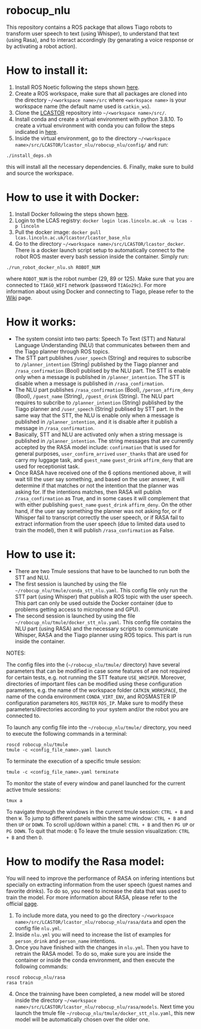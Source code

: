 # robocup_nlu
This repository contains a ROS package that allows Tiago robots to transform user speech to text (using Whisper), to understand that text (using Rasa), and to interact accordingly (by genarating a voice response or by activating a robot action).

# How to install it:
1. Install ROS Noetic following the steps shown [here](http://wiki.ros.org/noetic/Installation/Ubuntu). 
2. Create a ROS workspace, make sure that all packages are cloned into the directory `~/<workspace name>/src` where `<workspace name>` is your workspace name (the default name used is `catkin_ws`).
3. Clone the [LCASTOR](https://github.com/LCAS/LCASTOR.git) repository into `~/<workspace name>/src/`.
4. Install conda and create a virtual environment with python 3.8.10. To create a virtual environment with conda you can follow the steps indicated in [here](https://conda.io/projects/conda/en/latest/user-guide/tasks/manage-environments.html). 
5. Inside the virtual environment, go to the directory `~/<workspace name>/src/LCASTOR/lcastor_nlu/robocup_nlu/config/` and run:
```
./install_deps.sh
```
this will install all the necessary dependencies.
6. Finally, make sure to build and source the workspace.

# How to use it with Docker:

1. Install Docker following the steps shown [here](https://docs.docker.com/get-docker/).
2. Login to the LCAS registry: `docker login lcas.lincoln.ac.uk -u lcas -p lincoln`
3. Pull the docker image: `docker pull lcas.lincoln.ac.uk/lcastor/lcastor_base_nlu` 
4. Go to the directory `~/<workspace name>/src/LCASTOR/lcastor_docker`. There is a docker launch script setup to automatically connect to the robot ROS master every bash session inside the container. Simply run:
```
./run_robot_docker_nlu.sh ROBOT_NUM
```
where `ROBOT_NUM` is the robot number (29, 89 or 125). Make sure that you are connected to `TIAGO_WIFI` network (password `TIAGo29c`). For more information about using Docker and connecting to Tiago, please refer to the [Wiki](https://github.com/LCAS/LCASTOR/wiki/Connecting-to-TIAGo) page.

# How it works:

* The system consist into two parts: Speech To Text (STT) and Natural Language Understanding (NLU) that communicates between them and the Tiago planner through ROS topics.
* The STT part publishes `/user_speech` (String) and requires to subscribe to `/planner_intention` (String) published by the Tiago planner and `/rasa_confirmation` (Bool) publised by the NLU part. The STT is enable only when a message is published in `/planner_intention`. The STT is disable when a message is published in `/rasa_confirmation`.
* The NLU part publishes `/rasa_confirmation` (Bool), `/person_affirm_deny` (Bool), `/guest_name` (String), `/guest_drink` (String). The NLU part requires to subcribe to `/planner_intention` (String) published by the Tiago planner and `/user_speech` (String) publised by STT part. In the same way that the STT, the NLU is enable only when a message is published in `/planner_intention`, and it is disable after it publish a message in `/rasa_confirmation`.
* Basically, STT and NLU are activated only when a string message is published in `/planner_intention`. The string messages that are currently accepted by the RASA model include: `confirmation` that is used for general purposes, `user_confirm_arrived` `user_thanks` that are used for carry my luggage task, and `guest_name` `guest_drink` `affirm_deny` that are used for receptionist task.
* Once RASA have received one of the 6 options mentioned above, it will wait till the user say something, and based on the user answer, it will determine if that matches or not the intention that the planner was asking for. If the intentions matches, then RASA will publish `/rasa_confirmation` as True, and in some cases it will complement that with either  publishing `guest_name` `guest_drink` `affirm_deny`. On the other hand, if the user say something the planner was not asking for, or if Whisper fail to transcript correctly the user speech, or if RASA fail to extract information from the user speech (due to limited data used to train the model), then it will publish `/rasa_confirmation` as False.

# How to use it:

* There are two Tmule sessions that have to be launched to run both the STT and NLU.
* The first session is launched by using the file `~/robocup_nlu/tmule/conda_stt_nlu.yaml`. This config file only run the STT part (using Whisper) that publish a ROS topic with the user speech. This part can only be used outside the Docker container (due to problems getting access to microphone and GPU). 
* The second session is launched by using the file `~/robocup_nlu/tmule/docker_stt_nlu.yaml`. This config file contains the NLU part (using RASA) and the necessary scripts to communicate Whisper, RASA and the Tiago planner using ROS topics. This part is run inside the container.

NOTES:

The config files into the (`~/robocup_nlu/tmule/` directory) have several parameters that can be modified in case some features of are not required for certain tests, e.g. not running the STT feature `USE_WHISPER`. Moreover, directories of important files can be modified using these configuration parameters, e.g. the name of the workspace folder `CATKIN_WORKSPACE`, the name of the conda environment `CONDA_VIRT_ENV`, and ROSMASTER IP configuration parameters `ROS_MASTER` `ROS_IP`. Make sure to modify these parameters/directories according to your system and/or the robot you are connected to.

To launch any config file into the `~/robocup_nlu/tmule/` directory, you need to execute the following commands in a terminal:
```
roscd robocup_nlu/tmule
tmule -c <config_file_name>.yaml launch
```
To terminate the execution of a specific tmule session:
```
tmule -c <config_file_name>.yaml terminate
```
To monitor the state of every window and panel launched for the current active tmule sessions:
```
tmux a
```
To navigate through the windows in the current tmule session: `CTRL + B` and then `W`.
To jump to different panels within the same window: `CTRL + B` and then `UP` or `DOWN`.
To scroll up/down within a panel: `CTRL + B` and then `PG UP` or `PG DOWN`. To quit that mode: `Q`
To leave the tmule session visualization: `CTRL + B` and then `D`.

# How to modify the Rasa model:
You will need to improve the performance of RASA on infering intentions but specially on extracting information from the user speech (guest names and favorite drinks). To do so, you need to increase the data that was used to train the model. For more information about RASA, please refer to the official [page](https://rasa.com/docs/rasa/nlu-training-data).
1. To include more data, you need to go the directory `~/<workspace name>/src/LCASTOR/lcastor_nlu/robocup_nlu/rasa/data` and open the config file `nlu.yml`.
2. Inside `nlu.yml` you will need to increase the list of examples for `person_drink` and `person_name` intentions. 
3. Once you have finished with the changes in `nlu.yml`. Then you have to retrain the RASA model. To do so, make sure you are inside the container or inside the conda environment, and then execute the following commands:
```
roscd robocup_nlu/rasa
rasa train
```
4. Once the trainning have been completed, a new model will be stored inside the directory `~/<workspace name>/src/LCASTOR/lcastor_nlu/robocup_nlu/rasa/models`. Next time you launch the tmule file `~/robocup_nlu/tmule/docker_stt_nlu.yaml`, this new model will be automatically chosen over the older one.


